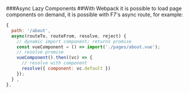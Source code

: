 ###Async Lazy Components
##With Webpack it is possible to load page components on demand, it is possible with F7's async route, for example:

```js
{
  path: '/about',
  async(routeTo, routeFrom, resolve, reject) {
    // dynamic import component; returns promise
    const vueComponent = () => import('./pages/about.vue');
    // resolve promise
    vueComponent().then((vc) => {
      // resolve with component
      resolve({ component: vc.default })
    });
  } ,
},
```
